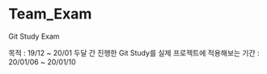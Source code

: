 # Team_Exam
Git Study Exam

목적 : 19/12 ~ 20/01 두달 간 진행한 Git Study를 실제 프로젝트에 적용해보는 
기간 : 20/01/06 ~ 20/01/10
